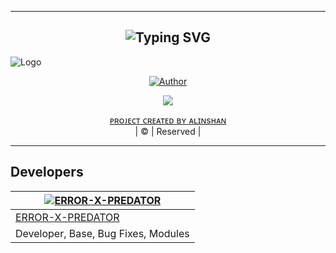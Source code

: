 ----------
<div align="center">
  
## ![Typing SVG](https://readme-typing-svg.herokuapp.com?font=Rockstar-ExtraBold&color=F33A6A&lines=WELCOME+TO+CHANDRAPPAN-AI+REPO)

</div>
 
  ![Logo](Chandrappan-AI/Chandrappan1.jpg)


  <p align="center">
<a href="https://github.com/Alinshan"><img title="Author" src="https://img.shields.io/badge/AUTHOR-ALINSHAN-grey%2Fblue?color=blue&style=for-the-badge&logo=whatsapp">
</p>
  <p align="center"> 
  <a href="https://wa.me/918592068706"><img src="https://img.shields.io/badge/WhatsApp-25D366?style=for-the-badge&logo=whatsapp&logoColor=white" />
</p>
</div>
<p align="center">
ᴘʀᴏᴊᴇᴄᴛ ᴄʀᴇᴀᴛᴇᴅ ʙʏ <a href="https://github.com/Alinshan">ᴀʟɪɴsʜᴀɴ</a>
    <br>
       | © |
        Reserved |
    <br> 
</p>
</div>

----------


## Developers
<div align="center">

[![ERROR-X-PREDATOR](https://github.com/Alinshan.png?size=200)](https://github.com/Alinshan) |
----|
[ERROR-X-PREDATOR](https://github.com/Alinshan) |
Developer, Base, Bug Fixes, Modules|
  </div>
